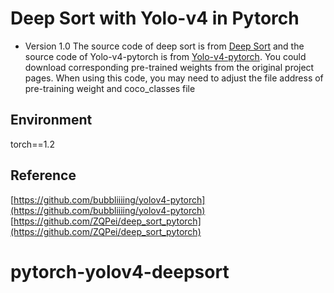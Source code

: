 # Deep Sort with Yolo-v4 in Pytorch
- Version 1.0
The source code of deep sort is from [Deep Sort](https://github.com/ZQPei/deep_sort_pytorch) and the source code of Yolo-v4-pytorch is from [Yolo-v4-pytorch](https://github.com/bubbliiiing/yolov4-pytorch). You could download corresponding pre-trained weights from the original project pages. 
When using this code, you may need to adjust the file address of pre-training weight and coco_classes file

## Environment
torch==1.2

## Reference
[https://github.com/bubbliiiing/yolov4-pytorch](https://github.com/bubbliiiing/yolov4-pytorch)
[https://github.com/ZQPei/deep_sort_pytorch](https://github.com/ZQPei/deep_sort_pytorch)

# pytorch-yolov4-deepsort
